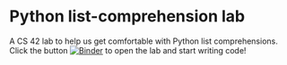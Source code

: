 # Python list-comprehension lab

A CS 42 lab to help us get comfortable with Python list comprehensions. Click the button [![Binder](https://mybinder.org/badge_logo.svg)](https://mybinder.org/v2/gh/bwiedermann/list-comprehension-lab/main?labpath=Index.ipyb) to open the lab and start writing code!
